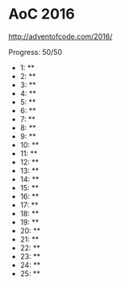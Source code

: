 AoC 2016
====

http://adventofcode.com/2016/


Progress: 50/50

- 1:      **
- 2:      **
- 3:      **
- 4:      **
- 5:      **
- 6:      **
- 7:      **
- 8:      **
- 9:      **
- 10:     **
- 11:     **
- 12:     **
- 13:     **
- 14:     **
- 15:     **
- 16:     **
- 17:     **
- 18:     **
- 19:     **
- 20:     **
- 21:     **
- 22:     **
- 23:     **
- 24:     **
- 25:     **